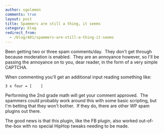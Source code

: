 ```yaml
---
author: sgolemon
comments: true
layout: post
title: Spammers are still a thing, it seems
category: blog
redirect_from:
  - /blog/401/spammers-are-still-a-thing-it-seems
---
```


Been getting two or three spam comments/day.  They don't get through because moderation is enabled.  They are an annoyance however, so I'll be passing the annoyance on to you, dear reader, in the form of a very simple CAPTCHA.

When commenting you'll get an additional input reading something like:

`3 x four = [    ]`

Performing the 2nd grade math will get your comment approved.  The spammers could probably work around this with some basic scripting, but I'm betting that they won't bother.  If they do, there are other WP spam plugins out there.

The good news is that this plugin, like the FB plugin, also worked out-of-the-box with no special HipHop tweaks needing to be made.
